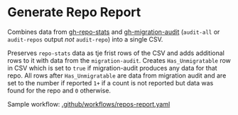 # Generate Repo Report

Combines data from [gh-repo-stats](https://github.com/mona-actions/gh-repo-stats) and [gh-migration-audit](https://github.com/timrogers/gh-migration-audit) (`audit-all` or `audit-repos` output _not_ `audit-repo`) into a single CSV.

Preserves `repo-stats` data as tje frist rows of the CSV and adds additional rows to it with data from the `migration-audit`. Creates `Has_Unmigratable` row in CSV which is set to `true` if migration-audit produces any data for that repo. All rows after `Has_Unmigratable` are data from migration audit and are set to the number if reported `1+` if a count is not reported but data was found for the repo and `0` otherwise.

Sample workflow: [.github/workflows/repos-report.yaml](./.github/workflows/repos-report.yaml)
